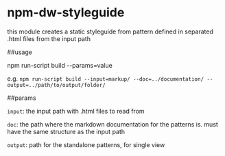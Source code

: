 # npm-dw-styleguide

this module creates a static styleguide from pattern defined in separated .html files from the input path

##usage

  npm run-script build --params=value

  e.g. `npm run-script build --input=markup/ --doc=../documentation/ --output=../path/to/output/folder/`

##params

  `input`: the input path with .html files to read from

  `doc`: the path where the markdown documentation for the patterns is. must have the same structure as the input path

  `output`: path for the standalone patterns, for single view
